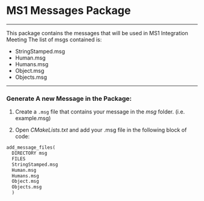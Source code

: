 # MS1 Messages Package
--------------------------------------------
This package contains the messages that will be used in MS1 Integration Meeting
The list of msgs contained is:

* StringStamped.msg
* Human.msg
* Humans.msg
* Object.msg
* Objects.msg
-------------------------------------------
### Generate A new Message in the Package:

1. Create a ```.msg``` file that contains your message in the *msg* folder. (i.e. example.msg)

2. Open *CMakeLists.txt* and add your .msg file in the following block of code:

```python
add_message_files(
  DIRECTORY msg
  FILES
  StringStamped.msg
  Human.msg
  Humans.msg
  Object.msg
  Objects.msg
  )
```
